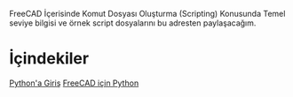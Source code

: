 FreeCAD İçerisinde Komut Dosyası Oluşturma (Scripting) Konusunda Temel seviye bilgisi ve örnek script dosyalarını bu adresten paylaşacağım. 

# İçindekiler
[Python'a Giriş](https://github.com/mhalil/mhalil.github.io/blob/gh-pages/Python'a%20Giris.md)
[FreeCAD için Python](FreeCAD_icin_Python.md)